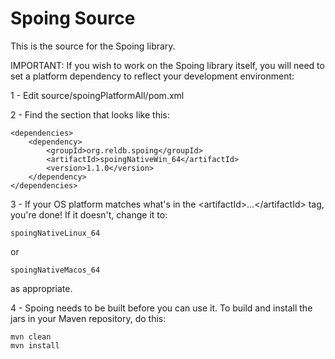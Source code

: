 Spoing Source
=============

This is the source for the Spoing library.

IMPORTANT: If you wish to work on the Spoing library itself, you will need to set a platform dependency to reflect your development environment:

1 - Edit source/spoingPlatformAll/pom.xml

2 - Find the section that looks like this:
    
	<dependencies>
		<dependency>
			<groupId>org.reldb.spoing</groupId>
			<artifactId>spoingNativeWin_64</artifactId>
			<version>1.1.0</version>
		</dependency>
	</dependencies>
    
3 - If your OS platform matches what's in the &lt;artifactId&gt;...&lt;/artifactId&gt; tag, you're done! If it doesn't, change it to:
    
	spoingNativeLinux_64
	
   or
    
	spoingNativeMacos_64
	
   as appropriate.
   
4 - Spoing needs to be built before you can use it. To build and install the jars in your Maven repository, do this:

	mvn clean
	mvn install

